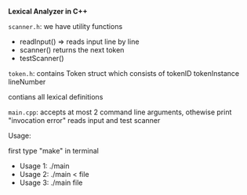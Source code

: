 **Lexical Analyzer in C++**

`scanner.h`:
we have utility functions
- readInput() => reads input line by line
- scanner() returns the next token
- testScanner() 

`token.h`:
contains Token struct which consists of 
tokenID
tokenInstance
lineNumber

contians all lexical definitions 

`main.cpp`: 
  accepts at most 2 command line arguments, othewise print "invocation error"
  reads input and test scanner


Usage:

first type "make" in terminal 

- Usage 1: ./main 
- Usage 2: ./main < file
- Usage 3: ./main file

